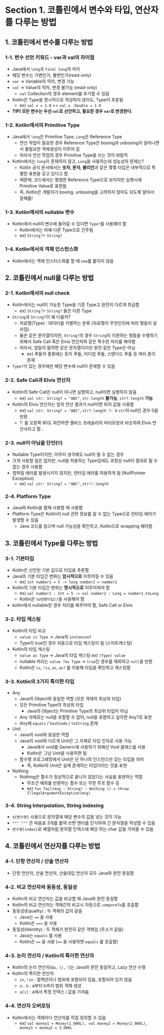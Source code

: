# Section 1. 코틀린에서 변수와 타입, 연산자를 다루는 방법

## 1. 코틀린에서 변수를 다루는 방법
### 1-1. 변수 선언 키워드 - var과 val의 차이점
- Java에서 `long`과 `final long`의 차이
- 해당 변수는 가변인가, 불변인가(read-only)
- `var` -> Variable의 약자, 변경 가능
- `val` -> Value의 약자, 변경 불가능 (read-only)
  - `val` Collection의 경우 element를 추가할 수 있음
- Kotlin은 Type을 명시적으로 작성하지 않아도, Type이 추론됨
  - ex) `val x = 1.0` == `val x :Double = 1.0`
- **TIP) 모든 변수는 우선 `val`로 선언하고, 필요한 경우 `var`로 변경한다.**

### 1-2. Kotlin에서의 Primitive Type
- Java에서 `long`은 Primitive Type, `Long`은 Reference Type
  - 연산 작업이 필요한 경우 Reference Type은 boxing과 unboxing이 일어나면서 불필요한 객체생성이 이루어 짐
  - 따라서 연산 작업의 경우 Primitive Type을 쓰는 것이 바람직
- Kotlin에서는 `long`이 존재하지 않고, `Long`을 사용하는데 성능상의 문제는?
  - Kotlin 공식 문서에서는 **숫자, 문자, 불리언**과 같은 몇몇 타입은 내부적으로 특별한 표현을 갖고 있다고 함
  - 때문에, 코드에서는 평범한 Reference Type으로 보이지만 실행시에 Primitive Value로 표현됨
  - 즉, Kotlin은 개발자가 boxing, unboxing을 고려하지 않아도 되도록 알아서 잘해줌!

### 1-3. Kotlin에서의 nullable 변수
- Kotlin애서 null이 변수에 들어갈 수 있다면 `Type?`를 사용해야 함
  - Kotlin에서는 아예 다른 Type으로 간주됨
  - ex) `String` != `String?`

### 1-4. Kotlin에서의 객체 인스턴스화
- Kotlin에서는 객체 인스터스화를 할 때 `new`를 붙이지 않음

## 2. 코틀린에서 null을 다루는 방법
### 2-1. Kotlin에서의 null check
- Kotlin에서는 null이 가능한 Type을 기존 Type고 완전히 다르게 취급함
  - ex) `String` != `String?` 둘은 다른 Type
- `String`과 `String?`이 왜 다를까?
  - 자료형(Type) : 데이터를 식별하는 분류 (자료형이 무엇인지에 따라 행동이 달라짐)
  - 둘은 같은 문자열이지만, `String?`의 경우 `String`이 지원하는 행동을 수행하기 위해서 Safe Call 혹은 Elvis 연산자와 같은 특수한 처리를 해야함
  - 따라서, 엄밀히 말하면 같은 문자열이지만 완전 같은 Type은 아님
    - ex) 푸들의 종류에는 토이 푸들, 미디엄 푸들, 스탠다드 푸들 등 여러 종이 존재
- `Type?`가 있는 경우에만 해당 변수에 null이 존재할 수 있음

### 2-2. Safe Call과 Elvis 연산자
- Kotlin의 Safe Call은 null이 아니면 실행하고, null이면 실행하지 않음
  - ex) `val str: String? = "ABC"`, `str.length` **불가능**, `str?.length` **가능**
- Koltin의 Elvis 연산자는 앞의 연산 결과가 null이면 뒤의 값을 사용함
  - ex) `val str: String? = "ABC"`, `str?.length ?: 0` `str`이 null인 경우 0을 반환
  - ?: 를 오른쪽 90도 회전하면 엘비스 프레슬리의 머리모양과 비슷하여 Elvis 연산사라고 함..

### 2-3. null이 아님을 단언(!!)
- Nullable Type이지만, 아무리 생각해도 null이 될 수 없는 경우
- 크게 사용할 일은 없지만, null을 허용하는 Type임에도 과정상 null이 절대로 될 수 없는 경우 사용함
- 컴파일 에러를 발생시키지 않지만, 런타임 에러를 허용하게 됨 (NullPointer Exception)
  - ex) `val str: String? = "ABC"`, `str!!.length`

### 2-4. Platform Type
- Java와 Kotlin을 함께 사용할 때 사용함
- Platform Type은 Kotlin이 null 관련 정보를 알 수 없는 Type으로 런타임 에러가 발생할 수 있음
  - Java 코드를 읽으며 null 가능성을 확인하고, Kotlin으로 wrapping 해야함

## 3. 코틀린에서 Type을 다루는 방법
### 3-1. 기본타입
- Kotlin은 선언된 기본 값으로 타입을 추론함
- Java의 기본 타입간 변화는 **암시적으로** 이루어질 수 있음
  - ex) `int number1 = 5 -> long number2 = number1`
- Kotlin의 기본 타입간 변화는 **명시적으로** 이루어져야 함
  - ex) `val number1 : Int = 5 -> val number2 : Long = number1.toLong`
  - Kotlin은 `to변환타입()`을 사용해야 함
- kotlin에서 nullable한 경우 처리를 해주어야 함, Safe Call or Elvis

### 3-2. 타입 캐스팅
- Kotlin의 타입 비교
  - `value is Type` -> Java의 `instanceof` 
  - Type이 true인 경우 자동으로 타입 캐스팅이 됨 (스마트캐스팅)
- Kotlin의 타입 캐스팅
  - `value as Type` -> Java의 타입 캐스팅 ex) `(Type) value`
  - nullable 처리는 `value ?as Type` -> `true`인 경우를 제외하고 `null`을 반환
  - Kotlin은 `is`, `!is`, `as`, `as?` 를 이용해 타입을 확인하고 캐스팅함

### 3-3. Kotlin의 3가지 특이한 타입
- Any
  - Java의 Object와 동일한 역할 (모든 객체의 최상위 타입)
  - 모든 Primitive Type의 최상위 타입
    - Java의 Object는 Primitive Type의 최상위 타입이 아님
  - Any 자체로는 null을 포함할 수 없어, null을 포함하고 싶아면 Any?로 표현
  - Any에 `equals` / `hashCode` / `toString` 존재
- Unit
  - Java의 void와 동일한 역할
  - Java의 void와 다르게 Unit은 그 자체로 타입 인자로 사용 가능
    - Java에서 void를 Generic에 사용하기 위해선 Void 클래스를 사용
    - Kotlin은 그냥 Unit을 사용하면 됨
  - 함수형 프로그래밍에서 Unit은 단 하나의 인스턴스만 갖는 타입을 의미
    - 즉, Kotlin의 Unit은 실제 존재하는 타입이라는 것을 표현
- Nothing
  - Nothing은 함수가 정상적으로 끝나지 않았다는 사실을 표현하는 역할
    - 무조건 예외를 반환하는 함수 또는 무한 루프 함수 등
    - ex) `fun fail(msg : String) : Nothing () = throw IllegalArgumentException(msg)`

### 3-4. String Interpolation, String indexing
- `${변수명}` 사용으로 문자열에 해당 변수의 값을 넣는 것이 가능
- `""" """` 큰 따옴표 3개를 붙여 쓰면 엔터를 인식하여 긴 문자열을 작성할 수 있음
- `변수명[index]`로 배열처럼 문자열 인덱스에 해당 하는 char 값을 가져올 수 있음

## 4. 코틀린에서 연산자를 다루는 방법
### 4-1. 단항 연산자 / 산술 연산자
- 단항 연산자, 산술 연산자, 산술대입 연산자 모두 Java와 완전 동일함

### 4-2. 비교 연산자와 동등성, 동일성
- Kotlin의 비교 연산자는 값을 비교할 때 Java와 완전 동일함
- Kotlin의 비교 연산자는 객체간의 비교시 자동으로 `compareTo`를 호출함
- 동등성(Equality) : 두 객체의 값이 같음
  - Java는 `==` 을 사용
  - Kotlin은 `===` 을 사용
- 동일성(Identity) : 두 객체가 완전히 같은 객체임 (주소가 같음)
  - Java는 `equals` 를 사용
  - Kotlin은 `==` 을 사용 (`==` 을 사용하면 `equals` 를 호출함)

### 4-3. 논리 연산자 / Kotlin의 특이한 연산자
- Kotlin의 논리 연산자(`&&,` `||,` `!`)는 Java와 완전 동일하고, Lazy 연산 수행
- Koltin의 특이한 연산자
  - `in`, `!in` : 컬렉션이나 범위에 포함되어 있음, 포함되어 있지 않음
  - `a..b` : a부터 b까지 범위 객체 생성
  - `a[i]` : a에서 특정 인덱스 i 값을 가져움

### 4-4. 연산자 오버로딩
- Koltin에서는 객체마다 연산자를 직접 정의할 수 있음
  - ex) `val money1 = Money(1_000L), val money2 = Money(2_000L), money1 + money2 = 3_000L` 
  